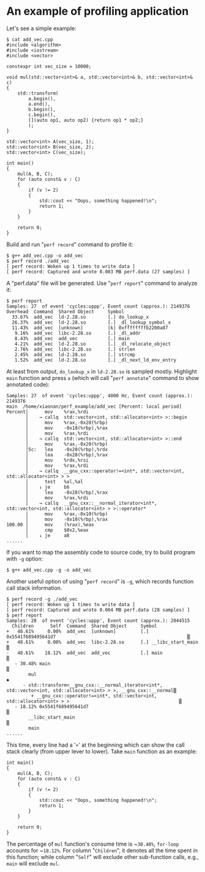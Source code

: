 # An example of profiling application

Let's see a simple example:  

	$ cat add_vec.cpp
	#include <algorithm>
	#include <iostream>
	#include <vector>
	
	constexpr int vec_size = 10000;
	
	void mul(std::vector<int>& a, std::vector<int>& b, std::vector<int>& c)
	{
	    std::transform(
	        a.begin(),
	        a.end(),
	        b.begin(),
	        c.begin(),
	        [](auto op1, auto op2) {return op1 * op2;}
	        );
	}
	
	std::vector<int> A(vec_size, 1);
	std::vector<int> B(vec_size, 2);
	std::vector<int> C(vec_size);
	
	int main()
	{
	    mul(A, B, C);
	    for (auto const& v : C)
	    {
	        if (v != 2)
	        {
	            std::cout << "Oops, something happened!\n";
	            return 1;
	        }
	    }
	
	    return 0;
	}

Build and run "`perf record`" command to profile it:  

	$ g++ add_vec.cpp -o add_vec
	$ perf record ./add_vec
	[ perf record: Woken up 1 times to write data ]
	[ perf record: Captured and wrote 0.003 MB perf.data (27 samples) ]

A "perf.data" file will be generated. Use "`perf report`" command to analyze it:  

	$ perf report
	Samples: 27  of event 'cycles:uppp', Event count (approx.): 2149376
	Overhead  Command  Shared Object     Symbol
	  33.67%  add_vec  ld-2.28.so        [.] do_lookup_x
	  26.37%  add_vec  ld-2.28.so        [.] _dl_lookup_symbol_x
	  11.43%  add_vec  [unknown]         [k] 0xffffffffb2200a87
	   9.16%  add_vec  libc-2.28.so      [.] _dl_addr
	   8.43%  add_vec  add_vec           [.] main
	   4.21%  add_vec  ld-2.28.so        [.] _dl_relocate_object
	   2.76%  add_vec  libc-2.28.so      [.] strlen
	   2.45%  add_vec  ld-2.28.so        [.] strcmp
	   1.52%  add_vec  ld-2.28.so        [.] _dl_next_ld_env_entry
	
At least from output, `do_lookup_x` in `ld-2.28.so` is sampled mostly. Highlight `main` function and press `a` (which will call "`perf annotate`" command to show annotated code):  

	Samples: 27  of event 'cycles:uppp', 4000 Hz, Event count (approx.): 2149376
	main  /home/xiaonan/perf_example/add_vec [Percent: local period]
	Percent│      mov    %rax,%rdi
	       │    → callq  std::vector<int, std::allocator<int> >::begin
	       │      mov    %rax,-0x28(%rbp)
	       │      mov    -0x18(%rbp),%rax
	       │      mov    %rax,%rdi
	       │    → callq  std::vector<int, std::allocator<int> >::end
	       │      mov    %rax,-0x20(%rbp)
	       │5c:   lea    -0x20(%rbp),%rdx
	       │      lea    -0x28(%rbp),%rax
	       │      mov    %rdx,%rsi
	       │      mov    %rax,%rdi
	       │    → callq  __gnu_cxx::operator!=<int*, std::vector<int, std::allocator<int> > >
	       │      test   %al,%al
	       │    ↓ je     b6
	       │      lea    -0x28(%rbp),%rax
	       │      mov    %rax,%rdi
	       │    → callq  __gnu_cxx::__normal_iterator<int*, std::vector<int, std::allocator<int> > >::operator*
	       │      mov    %rax,-0x10(%rbp)
	       │      mov    -0x10(%rbp),%rax
	100.00 │      mov    (%rax),%eax
	       │      cmp    $0x2,%eax
	       │    ↓ je     a8
	......

If you want to map the assembly code to source code, try to build program with `-g` option:  

	$ g++ add_vec.cpp -g -o add_vec

Another useful option of using "`perf record`" is `-g`, which records function call stack information.

	$ perf record -g ./add_vec
	[ perf record: Woken up 1 times to write data ]
	[ perf record: Captured and wrote 0.004 MB perf.data (28 samples) ]
	$ perf report
	Samples: 28  of event 'cycles:uppp', Event count (approx.): 2044515
	  Children      Self  Command  Shared Object     Symbol
	+   48.61%     0.00%  add_vec  [unknown]         [.] 0x5541f689495641d7                                                ▒
	+   48.61%     0.00%  add_vec  libc-2.28.so      [.] __libc_start_main                                                 ▒
	-   48.61%    18.12%  add_vec  add_vec           [.] main                                                              ▒
	   - 30.48% main                                                                                                       ▒
	        mul                                                                                                            ◆
	      - std::transform<__gnu_cxx::__normal_iterator<int*, std::vector<int, std::allocator<int> > >, __gnu_cxx::__normal▒
	         + __gnu_cxx::operator!=<int*, std::vector<int, std::allocator<int> > >                                        ▒
	   - 18.12% 0x5541f689495641d7                                                                                         ▒
	        __libc_start_main                                                                                              ▒
	        main   
	......

This time, every line had a '`+`' at the beginning which can show the call stack clearly (from upper lever to lower). Take `main` function as an example:  

	int main()
	{
	    mul(A, B, C);
	    for (auto const& v : C)
	    {
	        if (v != 2)
	        {
	            std::cout << "Oops, something happened!\n";
	            return 1;
	        }
	    }
	
	    return 0;
	}
The percentage of `mul` function's consume time is ~`30.48%`, `for-loop` accounts for ~`18.12%`. For column "`Children`", it denotes all the time spent in this function; while column "`Self`" will exclude other sub-function calls, e.g., `main` will exclude `mul`.